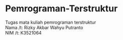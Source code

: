 # Pemrograman-Terstruktur
 Tugas mata kuliah pemrograman terstruktur <br>
 Nama /t: Rizky Akbar Wahyu Putranto <br>
 NIM /t: K3521064

